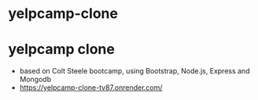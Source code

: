 # yelpcamp-clone
# yelpcamp clone
- based on Colt Steele bootcamp, using Bootstrap, Node.js, Express and Mongodb
- https://yelpcamp-clone-tv87.onrender.com/



